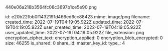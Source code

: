 440e06a218b3564fc08c3697b1ce5e90.png

id: e20b22fbb0f1432191d466ed6cc88423
mime: image/png
filename: 
created_time: 2022-07-19T04:19:05.922Z
updated_time: 2022-07-19T04:19:05.922Z
user_created_time: 2022-07-19T04:19:05.922Z
user_updated_time: 2022-07-19T04:19:05.922Z
file_extension: png
encryption_cipher_text: 
encryption_applied: 0
encryption_blob_encrypted: 0
size: 46255
is_shared: 0
share_id: 
master_key_id: 
type_: 4